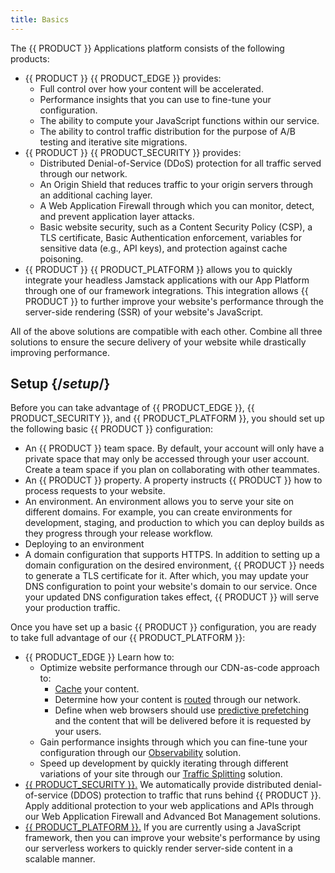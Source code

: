 ```yaml
---
title: Basics
---
```


The {{ PRODUCT }} Applications platform consists of the following products:
-   {{ PRODUCT }} {{ PRODUCT_EDGE }} provides:
    -   Full control over how your content will be accelerated. 
    -   Performance insights that you can use to fine-tune your configuration. 
    -   The ability to compute your JavaScript functions within our service.
    -   The ability to control traffic distribution for the purpose of A/B testing and iterative site migrations.
-   {{ PRODUCT }} {{ PRODUCT_SECURITY }} provides:
    -   Distributed Denial-of-Service (DDoS) protection for all traffic served through our network. 
    -   An Origin Shield that reduces traffic to your origin servers through an additional caching layer.
    -   A Web Application Firewall through which you can monitor, detect, and prevent application layer attacks.
    -   Basic website security, such as a Content Security Policy (CSP), a TLS certificate, Basic Authentication enforcement, variables for sensitive data (e.g., API keys), and protection against cache poisoning.
-   {{ PRODUCT }} {{ PRODUCT_PLATFORM }} allows you to quickly integrate your headless Jamstack applications with our App Platform through one of our framework integrations. This integration allows {{ PRODUCT }} to further improve your website's performance through the server-side rendering (SSR) of your website's JavaScript. 

All of the above solutions are compatible with each other. Combine all three solutions to ensure the secure delivery of your website while drastically improving performance.

## Setup {/*setup*/}

Before you can take advantage of {{ PRODUCT_EDGE }}, {{ PRODUCT_SECURITY }}, and {{ PRODUCT_PLATFORM }}, you should set up the following basic {{ PRODUCT }} configuration:

-   An {{ PRODUCT }} team space. By default, your account will only have a private space that may only be accessed through your user account. Create a team space if you plan on collaborating with other teammates. 
-   An {{ PRODUCT }} property. A property instructs {{ PRODUCT }} how to process requests to your website. 
-   An environment. An environment allows you to serve your site on different domains. For example, you can create environments for development, staging, and production to which you can deploy builds as they progress through your release workflow. 
-   Deploying to an environment 
-   A domain configuration that supports HTTPS. In addition to setting up a domain configuration on the desired environment, {{ PRODUCT }} needs to generate a TLS certificate for it. After which, you may update your DNS configuration to point your website's domain to our service. Once your updated DNS configuration takes effect, {{ PRODUCT }} will serve your production traffic.

Once you have set up a basic {{ PRODUCT }} configuration, you are ready to take full advantage of our {{ PRODUCT_PLATFORM }}:

-   {{ PRODUCT_EDGE }} Learn how to:
    -   Optimize website performance through our CDN-as-code approach to:
        -   [Cache](webapp_cdn_getting_started#configure-caching) your content.
        -   Determine how your content is [routed](routing) through our network. 
        -   Define when web browsers should use [predictive prefetching](prefetching) and the content that will be delivered before it is requested by your users.
    -   Gain performance insights through which you can fine-tune your configuration through our [Observability](core_web_vitals) solution.
    -   Speed up development by quickly iterating through different variations of your site through our [Traffic Splitting](traffic_splitting) solution.
-   [{{ PRODUCT_SECURITY }}.](security) We automatically provide distributed denial-of-service (DDOS) protection to traffic that runs behind {{ PRODUCT }}. Apply additional protection to your web applications and APIs through our Web Application Firewall and Advanced Bot Management solutions. 
-   [{{ PRODUCT_PLATFORM }}.](jamstack_getting_started) If you are currently using a JavaScript framework, then you can improve your website's performance by using our serverless workers to quickly render server-side content in a scalable manner.


